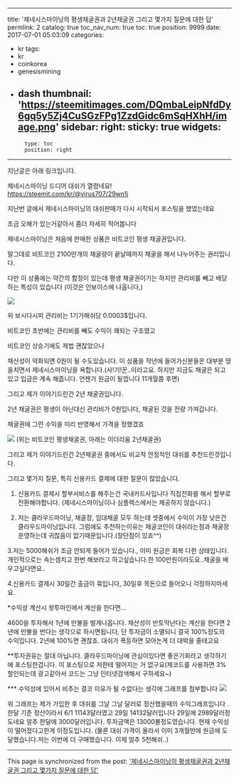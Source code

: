 
---
title: '제네시스마이닝의 평생채굴권과 2년채굴권 그리고 몇가지 질문에 대한 답'
permlink: 2
catalog: true
toc_nav_num: true
toc: true
position: 9999
date: 2017-07-01 05:03:09
categories:
- kr
tags:
- kr
- coinkorea
- genesismining
- dash
thumbnail: 'https://steemitimages.com/DQmbaLeipNfdDy6gq5y5Zj4CuSGzFPg1ZzdGidc6mSqHXhH/image.png'
sidebar:
    right:
        sticky: true
widgets:
    -
        type: toc
        position: right
---


지난글은 아래 링크입니다.

제네시스마이닝 드디어 대쉬가 열렸네요!
https://steemit.com/kr/@virus707/29wn1j

지난번 글에서 제네시스마이닝의 대쉬판매가 다시 시작되서 포스팅을 했었는데요

조금 오해가 있는거같아서 좀더 자세히 적어봅니다

제네시스마이닝은 처음에 판매한 상품은 비트코인 평생 채굴권입니다.

말그데로 비트코인 2100만개의 채굴량이 끝날때까지 채굴을 해서 나누어주는 권리입니다.

다만 이 상품에는 약간의 함정이 있는데 평생 채굴권이기는 하지만 관리비를 빼고 배당하는 특성이 있습니다
(이것은 인보이스에 나옵니다,)

![](https://steemitimages.com/DQmbaLeipNfdDy6gq5y5Zj4CuSGzFPg1ZzdGidc6mSqHXhH/image.png)

위 보시다시피 관리비는 1기가해쉬당 0.0003$입니다.

비트코인 초반에는 관리비를 빼도 수익이 꽤되는 구조였고 

비트코인 상승기에도 제법 괜찮았으나

채산성이 악화되면 0원이 될 수도있습니다. 이 상품을 작년에 들어가신분들은 대부분 땅을치면서 제네시스마이닝을 욕합니다.(사!기!꾼..이라고요. 하지만 지금도 채굴은 되고 있고 입금은 계속 해줍니다. 언젠가 원금이 될껍니다 11개월쯤 후면)

그리고 제가 이야기드린건 2년 채굴권입니다.

2년 채굴권은 평생이 아닌대신 관리비가 0원입니다, 채굴된 것을 전량 가져갑니다.

채굴권에 그런 수익을 미리 반영해서 가격을 정했겠죠


![](https://steemitimages.com/DQmUQCffiCK57i6984ZfknCj5jak8xzJt6ME6zRNvHfxesC/image.png)
(위는 비트코인 평생채굴권, 아래는 이더리움 2년채굴권)

그리고 제가 이야기드린건 2년채굴권 중에서도 비교적 안정적인 대쉬를 추천드린것입니다.

그리고 몇가지 질문, 특히 신용카드 결제에 대한 질문이 많았습니다. 

1. 신용카드 결제시 할부서비스를 해주는건 국내카드사입니다 직접전화를 해서 할부로 전환해야합니다.
(제네시스마이닝이나 심플렉스에서는 제공하지 않습니다.)

2. 저는 클라우드마이닝, 채굴장, 임대채굴 모두 하는데 셋중에서 수익이 가장 낮은건 클라우드마이닝입니다. 그럼에도 추천하는이유는 채굴코인이 대쉬라는점과 채굴장 운영하는데 귀찮음이 없기때문입니다.(장단점이 있죠^^)

3.저는 5000해쉬가 조금 안되게 들어가 있습니다., 이미 원금은 회복 다한 상태입니다.
개인적으로는 속는셈치고 한번 해보라고 하고싶습니다.한 100만원이라도요..채굴을 배우고싶다면요..

4.신용카드 결제시 30일간 출금이 묶입니다, 30일후 목돈으로 들어오니 걱정하지마세요.

*수익성 계산시 왓투마인에서 계산을 한다면...

4600을 투자해서 1년에 만불을 벌게나옵니다. 채산성이 반토막난다는 계산을 한다면 2년에 만불을 번다는 생각으로 하시면됩니다, 단 투자금이 소멸되니 결국 100%정도의 수익입니다. 2년에 100%면 괜찮죠. 대쉬가 폭등하면 모아논게 더 대박을 줄테고요 


**투자권유는 절대 아닙니다. 클라우드마이닝에 관심이있다면 좋은기회라고 생각하기에 포스팅한겁니다. 
이 포스팅으로 저한테 떨어지는 거 없구요(제코드를 사용하면 3%할인되는데 광고같아서 코드는 그냥 인터넷검색해서 구하세요~)

*** 수익성에 있어서 비추는 결코 이유가 될 수없다는 생각에 그래프를 첨부합니다
![](https://steemitimages.com/DQmRU63srWd5EoJGaRzU6f23sY4N4KWqXKSmBEjSro1YDti/image.png)

위 그래프는 제가 가입한 후 대쉬를 그날 그날 달러로 정산했을때의 수익그래프입니다 . 한달 기준 정산이라서 
6/1 11143달러였고 29일 14132달러입니다  29일에 2989달러정도네요 얼추 한달에 3000달러입니다. 투자금액은 13000불정도였습니다.
현재 수익성이 떨어졌다고한게 이정도입니다.
(물론 대쉬 가격이 올라서 이미 3개월만에 원금에 도달했습니다.저는 이번에 더 구매했습니다. 이제 얼추 5천해쉬..)

- - -

This page is synchronized from the post: ['제네시스마이닝의 평생채굴권과 2년채굴권 그리고 몇가지 질문에 대한 답'](https://steemit.com/@virus707/2)
